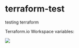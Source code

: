 # terraform-test
testing terraform


Terraform.io Workspace variables:

![](https://i.imgur.com/enyJ1fR.png)
